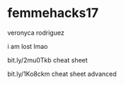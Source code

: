 # femmehacks17

veronyca rodriguez

i am lost lmao

bit.ly/2mu0Tkb
cheat sheet

bit.ly/1Ko8ckm
cheat sheet advanced
